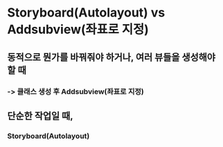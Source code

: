 # Storyboard(Autolayout) vs Addsubview(좌표로 지정)

## 동적으로 뭔가를 바꿔줘야 하거나, 여러 뷰들을 생성해야 할 때
### -> 클래스 생성 후 Addsubview(좌표로 지정)

## 단순한 작업일 때,
### Storyboard(Autolayout)